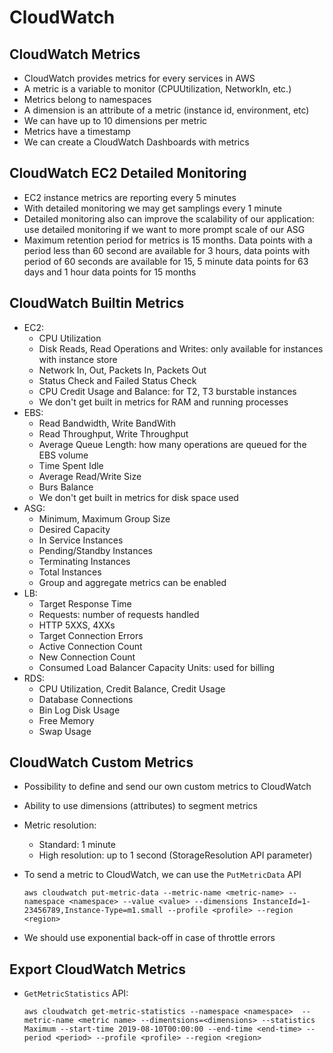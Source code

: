 # CloudWatch

## CloudWatch Metrics

- CloudWatch provides metrics for every services in AWS
- A metric is a variable to monitor (CPUUtilization, NetworkIn, etc.)
- Metrics belong to namespaces
- A dimension is an attribute of a metric (instance id, environment, etc)
- We can have up to 10 dimensions per metric
- Metrics have a timestamp
- We can create a CloudWatch Dashboards with metrics

## CloudWatch EC2 Detailed Monitoring

- EC2 instance metrics are reporting every 5 minutes
- With detailed monitoring we may get samplings every 1 minute
- Detailed monitoring also can improve the scalability of our application: use detailed monitoring if we want to more prompt scale of our ASG
- Maximum retention period for metrics is 15 months. Data points with a period less than 60 second are available for 3 hours, data points with period of 60 seconds are available for 15, 5 minute data points for 63 days and 1 hour data points for 15 months

## CloudWatch Builtin Metrics

- EC2:
    - CPU Utilization
    - Disk Reads, Read Operations and Writes: only available for instances with instance store
    - Network In, Out, Packets In, Packets Out
    - Status Check and Failed Status Check
    - CPU Credit Usage and Balance: for T2, T3 burstable instances
    - We don't get built in metrics for RAM and running processes
- EBS:
    - Read Bandwidth, Write BandWith
    - Read Throughput, Write Throughput
    - Average Queue Length: how many operations are queued for the EBS volume
    - Time Spent Idle
    - Average Read/Write Size
    - Burs Balance
    - We don't get built in metrics for disk space used
- ASG:
    - Minimum, Maximum Group Size
    - Desired Capacity
    - In Service Instances
    - Pending/Standby Instances
    - Terminating Instances
    - Total Instances
    - Group and aggregate metrics can be enabled
- LB:
    - Target Response Time
    - Requests: number of requests handled
    - HTTP 5XXS, 4XXs
    - Target Connection Errors
    - Active Connection Count
    - New Connection Count
    - Consumed Load Balancer Capacity Units: used for billing
- RDS:
    - CPU Utilization, Credit Balance, Credit Usage
    - Database Connections
    - Bin Log Disk Usage
    - Free Memory
    - Swap Usage

## CloudWatch Custom Metrics

- Possibility to define and send our own custom metrics to CloudWatch
- Ability to use dimensions (attributes) to segment metrics
- Metric resolution:
    - Standard: 1 minute
    - High resolution: up to 1 second (StorageResolution API parameter)
- To send a metric to CloudWatch, we can use the `PutMetricData` API

    ```
    aws cloudwatch put-metric-data --metric-name <metric-name> --namespace <namespace> --value <value> --dimensions InstanceId=1-23456789,Instance-Type=m1.small --profile <profile> --region <region>
    ```

- We should use exponential back-off in case of throttle errors

## Export CloudWatch Metrics

- `GetMetricStatistics` API:

    ```
    aws cloudwatch get-metric-statistics --namespace <namespace>  --metric-name <metric name> --dimentsions=<dimensions> --statistics Maximum --start-time 2019-08-10T00:00:00 --end-time <end-time> --period <period> --profile <profile> --region <region>
    ```